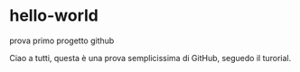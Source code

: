 # hello-world
prova primo progetto github


Ciao a tutti, questa è una prova semplicissima di GitHub, seguedo il turorial.
